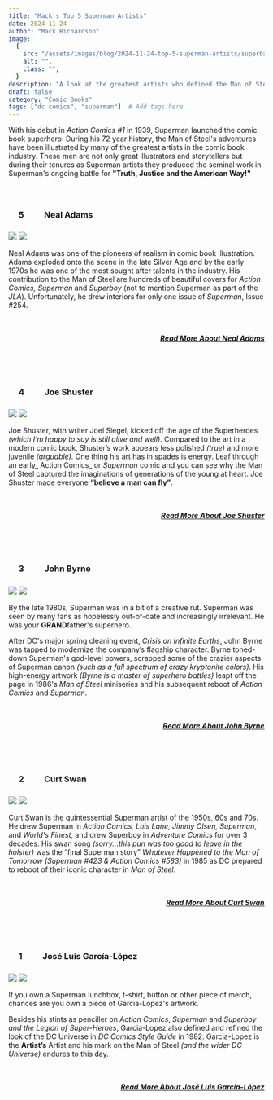 ```yaml
---
title: "Mack's Top 5 Superman Artists"
date: 2024-11-24
author: "Mack Richardson"
image:
  {
    src: "/assets/images/blog/2024-11-24-top-5-superman-artists/superbattle.jpg",
    alt: "",
    class: "",
  }
description: "A look at the greatest artists who defined the Man of Steel from his debut in 1939 to the present day."
draft: false
category: "Comic Books"
tags: ["dc comics", "superman"]  # Add tags here
---
```


With his debut in _Action Comics #1_ in 1939, Superman launched the comic book superhero. During his 72 year history, the Man of Steel's adventures have been illustrated by many of the greatest artists in the comic book industry. These men are not only great illustrators and storytellers but during their tenures as Superman artists they produced the seminal work in Superman's ongoing battle for **"Truth, Justice and the American Way!"**

<section class="list five">
  
  ### **5** Neal Adams

  <img src="/assets/images/blog/2024-11-24-top-5-superman-artists/adams.png" class="profile no-border">
  
  <img src="/assets/images/blog/2024-11-24-top-5-superman-artists/superman_neal_adams.png" class="avatar no-border">

  Neal Adams was one of the pioneers of realism in comic book illustration. Adams exploded onto the scene in the late Silver Age and by the early 1970s he was one of the most sought after talents in the industry. His contribution to the Man of Steel are hundreds of beautiful covers for _Action Comics, Superman_ and _Superboy_ (not to mention Superman as part of the _JLA_). Unfortunately, he drew interiors for only one issue of _Superman_, Issue #254.

  ##### <a href="https://en.wikipedia.org/wiki/Neal_Adams" target="_blank">Read More About Neal Adams</a>

</section>

<section class="list four">
  
  ### **4** Joe Shuster

  <img src="/assets/images/blog/2024-11-24-top-5-superman-artists/shuster.png" class="profile no-border">
  
  <img src="/assets/images/blog/2024-11-24-top-5-superman-artists/superman_joe_shuster.png" class="avatar no-border">

  Joe Shuster, with writer Joel Siegel, kicked off the age of the Superheroes _(which I’m happy to say is still alive and well)_. Compared to the art in a modern comic book, Shuster’s work appears less polished _(true)_ and more juvenile _(arguable)_. One thing his art has in spades is energy. Leaf through an early_ Action Comics_ or _Superman_ comic and you can see why the Man of Steel captured the imaginations of generations of the young at heart. Joe Shuster made everyone **“believe a man can fly”**.

  ##### <a href="https://en.wikipedia.org/wiki/Joe_Shuster" target="_blank">Read More About Joe Shuster</a>

</section>

<section class="list three">
  
  ### **3** John Byrne

  <img src="/assets/images/blog/2024-11-24-top-5-superman-artists/byrne.png" class="profile no-border">
  
  <img src="/assets/images/blog/2024-11-24-top-5-superman-artists/superman_john_byrne.png" class="avatar no-border">

  By the late 1980s, Superman was in a bit of a creative rut. Superman was seen by many fans as hopelessly out-of-date and increasingly irrelevant. He was your **GRAND**father's superhero. 
  
  After DC's major spring cleaning event, _Crisis on Infinite Earths_, John Byrne was tapped to modernize the company’s flagship character. Byrne toned-down Superman's god-level powers, scrapped some of the crazier aspects of Superman canon _(such as a full spectrum of crazy kryptonite colors)_. His high-energy artwork _(Byrne is a master of superhero battles)_ leapt off the page in 1986's _Man of Steel_ miniseries and his subsequent reboot of _Action Comics_ and _Superman_.

  ##### <a href="https://en.wikipedia.org/wiki/John_Byrne" target="_blank">Read More About John Byrne</a>

</section>

<section class="list two">
  
  ### **2** Curt Swan

  <img src="/assets/images/blog/2024-11-24-top-5-superman-artists/swan.png" class="profile no-border">
  
  <img src="/assets/images/blog/2024-11-24-top-5-superman-artists/superman_curt_swan.png" class="avatar no-border">

  Curt Swan is the quintessential Superman artist of the 1950s, 60s and 70s. He drew Superman in _Action Comics, Lois Lane, Jimmy Olsen, Superman_, and _World's Finest_, and drew Superboy in _Adventure Comics_ for over 3 decades. His swan song _(sorry...this pun was too good to leave in the holster)_ was the “final Superman story” _Whatever Happened to the Man of Tomorrow (Superman #423 &amp; Action Comics #583)_ in 1985 as DC prepared to reboot of their iconic character in _Man of Steel_.

  ##### <a href="https://en.wikipedia.org/wiki/Curt_Swan" target="_blank">Read More About Curt Swan</a>

</section>

<section class="list one">
  
  ### **1** Jos&eacute; Luis Garc&iacute;a-L&oacute;pez

  <img src="/assets/images/blog/2024-11-24-top-5-superman-artists/lopez.png" class="profile no-border">
  
  <img src="/assets/images/blog/2024-11-24-top-5-superman-artists/superman_garcia_lopez.png" class="avatar no-border">

  If you own a Superman lunchbox, t-shirt, button or other piece of merch, chances are you own a piece of Garcia-Lopez's artwork. 

  Besides his stints as penciller on _Action Comics_, _Superman_ and _Superboy and the Legion of Super-Heroes_, Garcia-Lopez also defined and refined the look of the DC Universe in _DC Comics Style Guide_ in 1982. Garcia-Lopez is the **Artist’s** Artist and his mark on the Man of Steel _(and the wider DC Universe)_ endures to this day.

  ##### <a href="https://en.wikipedia.org/wiki/José_Luis_García-López" target="_blank">Read More About Jos&eacute; Luis Garc&iacute;a-L&oacute;pez</a>

</section>

<style>
  section.list h3 > strong {
    background-color: hsl(var(--color-dark), 1);
    border-radius: 100%;
    color: hsl(var(--color-light), 1);
    display: inline-block;
    margin-right: 1rem;
    padding: 0.5rem 1.25rem;
  }
  section.list h5 {
    border-bottom: none !important;
    border-top: 3px double hsl(var(--color-dark), 1);
    margin-top: 2rem;
    padding-top: 1rem;
    text-align: right;
  }
  section.list {
    display: flow-root;
    margin-bottom: 2rem
  }
  section.list:last-of-type {
    margin-bottom: 0;
  }
  .avatar {
    max-width: 300px !important;
  }
  section#content section.list:nth-child(even) > img.avatar {
    float: left;
    margin: 0 1rem 0 1rem;
  }
  section#content section.list:nth-child(odd) > img.avatar {
    float: right;
    margin: 0 0 1rem 1rem;
  }
  section#content section.list img.profile {
    shape-outside: circle();
    width: 150px;
  }
  section#content section.list:nth-child(even) > img.profile {
    float: right;
    margin: 0 0 1rem 1rem;
  }
  section#content section.list:nth-child(odd) > img.profile {
    float: left;
    margin: 0 1rem 1rem 0;
  }
  section#content section.list:nth-child(odd) h5 {
    text-align: left;
  }
  section.one {
    margin-bottom: 0;
  }
  section.five {
    margin-top: 2rem;
  }
  section.one .avatar {
    shape-outside: url(/assets/images/blog/2024-11-24-top-5-superman-artists/superman_garcia_lopez.png);
    max-width: 350px !important;
  }
  section.two .avatar {
    shape-outside: url(/assets/images/blog/2024-11-24-top-5-superman-artists/superman_curt_swan.png);
    max-width: 200px !important;
  }
  section.three .avatar {
    shape-outside: url(/assets/images/blog/2024-11-24-top-5-superman-artists/superman_john_byrne.png);
    max-width: 300px !important;
  }
  section.four .avatar {
    shape-outside: url(/assets/images/blog/2024-11-24-top-5-superman-artists/superman_joe_shuster.png);
  }
  section.five .avatar {
    shape-outside: url(/assets/images/blog/2024-11-24-top-5-superman-artists/superman_neal_adams.png);
    max-width: 250px !important;
  }

@media screen and (max-width: 576px) {
    section.list {
      display: flex;
      flex-direction: column;
    }
    section.list img.avatar,
    section.list img.profile {
      clear: both;
      display: block;
      float: none !important;
      margin:  0 auto 2rem auto !important;
      width: 100% !important;
    }
    section.list h5 {
    text-align: right !important;
    }
    section.list h3 > strong {
      display: block;
      margin: 0 auto 1rem auto;
      width: fit-content;
    }
  }
</style>